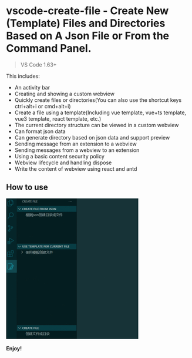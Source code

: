 # vscode-create-file - Create New (Template) Files and Directories Based on A Json File or From the Command Panel.

> VS Code 1.63+

This includes:
- An activity bar
- Creating and showing a custom webview
- Quickly create files or directories(You can also use the shortcut keys ctrl+alt+i or cmd+alt+i)
- Create a file using a template(Including vue template, vue+ts template, vue3 template, react template, etc.)
- The current directory structure can be viewed in a custom webview
- Can format json data
- Can generate directory based on json data and support preview
- Sending message from an extension to a webview
- Sending messages from a webview to an extension
- Using a basic content security policy
- Webview lifecycle and handling dispose
- Write the content of webview using react and antd

## How to use
![display](assets/images/display.gif)

**Enjoy!**
